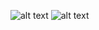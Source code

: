 ![alt text](https://github.com/agguro/gtk-programming/blob/master/gtk2.0/08-GtkTreeViewWidget/01-listview/listview_scrn.png)
![alt text]()